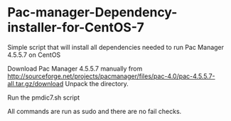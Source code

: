 # Pac-manager-Dependency-installer-for-CentOS-7
Simple script that will install all dependencies needed to run Pac Manager 4.5.5.7 on CentOS

Download Pac Manager 4.5.5.7 manually from http://sourceforge.net/projects/pacmanager/files/pac-4.0/pac-4.5.5.7-all.tar.gz/download
Unpack the directory.

Run the pmdic7.sh script 

All commands are run as sudo and there are no fail checks.
